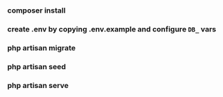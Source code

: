### composer install

### create .env by copying .env.example and configure `DB_` vars

### php artisan migrate

### php artisan seed

### php artisan serve 